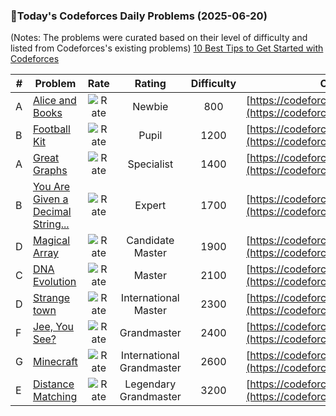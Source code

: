 ### 🌟Today's Codeforces Daily Problems (2025-06-20)
(Notes: The problems were curated based on their level of difficulty and listed from Codeforces's existing problems)
[10 Best Tips to Get Started with Codeforces](https://github.com/ika9810/Codeforces-Daily-Problems/blob/main/10%20Best%20Tips%20to%20Get%20Started%20with%20Codeforces.md)

| # | Problem | Rate| Rating | Difficulty | Contest |
|---| ----- | :--------: | :----------: | :----------: | ---------- |
|A|[Alice and Books](https://codeforces.com/contest/1978/problem/A)|![Rate](https://img.shields.io/badge/Newbie-800-lightgrey)|Newbie|800|[https://codeforces.com/contest/1978](https://codeforces.com/contest/1978)|
|B|[Football Kit](https://codeforces.com/contest/432/problem/B)|![Rate](https://img.shields.io/badge/Pupil-1200-brightgreen)|Pupil|1200|[https://codeforces.com/contest/432](https://codeforces.com/contest/432)|
|A|[Great Graphs](https://codeforces.com/contest/1540/problem/A)|![Rate](https://img.shields.io/badge/Specialist-1400-9cf)|Specialist|1400|[https://codeforces.com/contest/1540](https://codeforces.com/contest/1540)|
|B|[You Are Given a Decimal String...](https://codeforces.com/contest/1202/problem/B)|![Rate](https://img.shields.io/badge/Expert-1700-blue)|Expert|1700|[https://codeforces.com/contest/1202](https://codeforces.com/contest/1202)|
|D|[Magical Array](https://codeforces.com/contest/1704/problem/D)|![Rate](https://img.shields.io/badge/Candidate%20Master-1900-blueviolet)|Candidate Master|1900|[https://codeforces.com/contest/1704](https://codeforces.com/contest/1704)|
|C|[DNA Evolution](https://codeforces.com/contest/827/problem/C)|![Rate](https://img.shields.io/badge/Master-2100-orange)|Master|2100|[https://codeforces.com/contest/827](https://codeforces.com/contest/827)|
|D|[Strange town](https://codeforces.com/contest/42/problem/D)|![Rate](https://img.shields.io/badge/International%20Master-2300-orange)|International Master|2300|[https://codeforces.com/contest/42](https://codeforces.com/contest/42)|
|F|[Jee, You See?](https://codeforces.com/contest/1670/problem/F)|![Rate](https://img.shields.io/badge/Grandmaster-2400-red)|Grandmaster|2400|[https://codeforces.com/contest/1670](https://codeforces.com/contest/1670)|
|G|[Minecraft](https://codeforces.com/contest/1994/problem/G)|![Rate](https://img.shields.io/badge/International%20Grandmaster-2600-red)|International Grandmaster|2600|[https://codeforces.com/contest/1994](https://codeforces.com/contest/1994)|
|E|[Distance Matching](https://codeforces.com/contest/1396/problem/E)|![Rate](https://img.shields.io/badge/Legendary%20Grandmaster-3200-red)|Legendary Grandmaster|3200|[https://codeforces.com/contest/1396](https://codeforces.com/contest/1396)|
